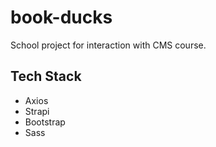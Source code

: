 # book-ducks

School project for interaction with CMS course.

## Tech Stack
* Axios
* Strapi
* Bootstrap
* Sass